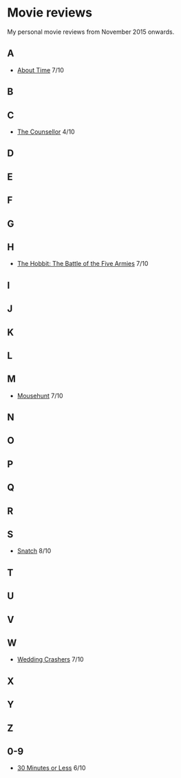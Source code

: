 # Movie reviews

My personal movie reviews from November 2015 onwards.

## A
- [About Time](http://www.imdb.com/title/tt2194499/) 7/10

## B

## C
- [The Counsellor](http://www.imdb.com/title/tt2193215/) 4/10

## D

## E

## F

## G

## H
- [The Hobbit: The Battle of the Five Armies](http://www.imdb.com/title/tt2310332/) 7/10

## I

## J

## K

## L

## M
- [Mousehunt](http://www.imdb.com/title/tt0119715/) 7/10

## N

## O

## P

## Q

## R

## S
- [Snatch](http://www.imdb.com/title/tt0208092/) 8/10

## T

## U

## V

## W
- [Wedding Crashers](http://www.imdb.com/title/tt0396269/) 7/10

## X

## Y

## Z

## 0-9
- [30 Minutes or Less](http://www.imdb.com/title/tt1622547/) 6/10
